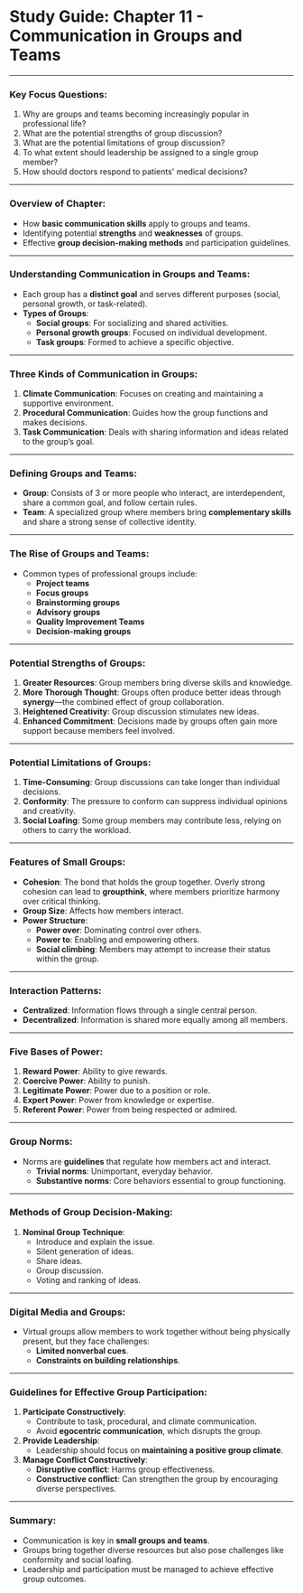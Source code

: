# Study Guide: Chapter 11 - Communication in Groups and Teams

---

### **Key Focus Questions:**

1. Why are groups and teams becoming increasingly popular in professional life?
2. What are the potential strengths of group discussion?
3. What are the potential limitations of group discussion?
4. To what extent should leadership be assigned to a single group member?
5. How should doctors respond to patients' medical decisions?

---

### **Overview of Chapter:**

- How **basic communication skills** apply to groups and teams.
- Identifying potential **strengths** and **weaknesses** of groups.
- Effective **group decision-making methods** and participation guidelines.

---

### **Understanding Communication in Groups and Teams**:

- Each group has a **distinct goal** and serves different purposes (social, personal growth, or task-related).
- **Types of Groups**:
  - **Social groups**: For socializing and shared activities.
  - **Personal growth groups**: Focused on individual development.
  - **Task groups**: Formed to achieve a specific objective.

---

### **Three Kinds of Communication in Groups**:

1. **Climate Communication**: Focuses on creating and maintaining a supportive environment.
2. **Procedural Communication**: Guides how the group functions and makes decisions.
3. **Task Communication**: Deals with sharing information and ideas related to the group’s goal.

---

### **Defining Groups and Teams**:

- **Group**: Consists of 3 or more people who interact, are interdependent, share a common goal, and follow certain rules.
- **Team**: A specialized group where members bring **complementary skills** and share a strong sense of collective identity.

---

### **The Rise of Groups and Teams**:

- Common types of professional groups include:
  - **Project teams**
  - **Focus groups**
  - **Brainstorming groups**
  - **Advisory groups**
  - **Quality Improvement Teams**
  - **Decision-making groups**

---

### **Potential Strengths of Groups**:

1. **Greater Resources**: Group members bring diverse skills and knowledge.
2. **More Thorough Thought**: Groups often produce better ideas through **synergy**—the combined effect of group collaboration.
3. **Heightened Creativity**: Group discussion stimulates new ideas.
4. **Enhanced Commitment**: Decisions made by groups often gain more support because members feel involved.

---

### **Potential Limitations of Groups**:

1. **Time-Consuming**: Group discussions can take longer than individual decisions.
2. **Conformity**: The pressure to conform can suppress individual opinions and creativity.
3. **Social Loafing**: Some group members may contribute less, relying on others to carry the workload.

---

### **Features of Small Groups**:

- **Cohesion**: The bond that holds the group together. Overly strong cohesion can lead to **groupthink**, where members prioritize harmony over critical thinking.
- **Group Size**: Affects how members interact.
- **Power Structure**:
  - **Power over**: Dominating control over others.
  - **Power to**: Enabling and empowering others.
  - **Social climbing**: Members may attempt to increase their status within the group.

---

### **Interaction Patterns**:

- **Centralized**: Information flows through a single central person.
- **Decentralized**: Information is shared more equally among all members.

---

### **Five Bases of Power**:

1. **Reward Power**: Ability to give rewards.
2. **Coercive Power**: Ability to punish.
3. **Legitimate Power**: Power due to a position or role.
4. **Expert Power**: Power from knowledge or expertise.
5. **Referent Power**: Power from being respected or admired.

---

### **Group Norms**:

- Norms are **guidelines** that regulate how members act and interact.
  - **Trivial norms**: Unimportant, everyday behavior.
  - **Substantive norms**: Core behaviors essential to group functioning.

---

### **Methods of Group Decision-Making**:

1. **Nominal Group Technique**:
   - Introduce and explain the issue.
   - Silent generation of ideas.
   - Share ideas.
   - Group discussion.
   - Voting and ranking of ideas.

---

### **Digital Media and Groups**:

- Virtual groups allow members to work together without being physically present, but they face challenges:
  - **Limited nonverbal cues**.
  - **Constraints on building relationships**.

---

### **Guidelines for Effective Group Participation**:

1. **Participate Constructively**:
   - Contribute to task, procedural, and climate communication.
   - Avoid **egocentric communication**, which disrupts the group.
2. **Provide Leadership**:
   - Leadership should focus on **maintaining a positive group climate**.
3. **Manage Conflict Constructively**:
   - **Disruptive conflict**: Harms group effectiveness.
   - **Constructive conflict**: Can strengthen the group by encouraging diverse perspectives.

---

### **Summary**:

- Communication is key in **small groups and teams**.
- Groups bring together diverse resources but also pose challenges like conformity and social loafing.
- Leadership and participation must be managed to achieve effective group outcomes.
